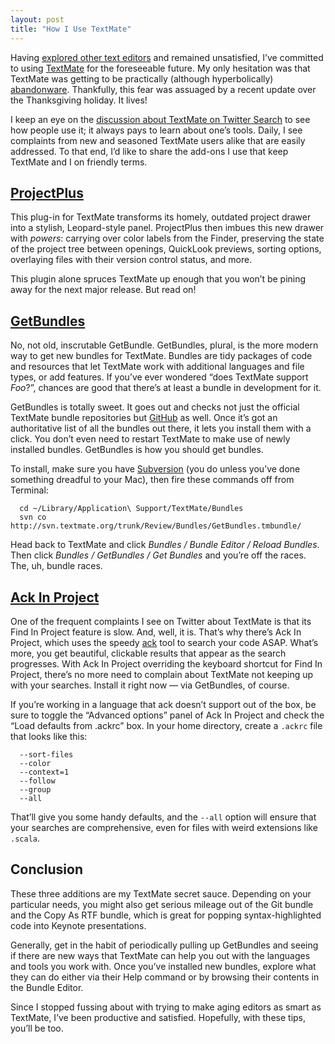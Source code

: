```yaml
---
layout: post
title: "How I Use TextMate"
---
```





Having [explored other text editors](http://al3x.net/2008/10/22/on-flight-to-old-text-editors.html) and remained unsatisfied, I’ve committed to using [TextMate](http://www.macromates.com) for the foreseeable future. My only hesitation was that TextMate was getting to be practically (although hyperbolically) [abandonware](http://en.wikipedia.org/wiki/Abandonware). Thankfully, this fear was assuaged by a recent update over the Thanksgiving holiday. It lives!

I keep an eye on the [discussion about TextMate on Twitter Search](http://search.twitter.com/search?q=textmate) to see how people use it; it always pays to learn about one’s tools. Daily, I see complaints from new and seasoned TextMate users alike that are easily addressed. To that end, I’d like to share the add-ons I use that keep TextMate and I on friendly terms.

[ProjectPlus](http://ciaranwal.sh/category/textmate)
----------------------------------------------------

This plug-in for TextMate transforms its homely, outdated project drawer into a stylish, Leopard-style panel. ProjectPlus then imbues this new drawer with *powers*: carrying over color labels from the Finder, preserving the state of the project tree between openings, QuickLook previews, sorting options, overlaying files with their version control status, and more.

This plugin alone spruces TextMate up enough that you won’t be pining away for the next major release. But read on!

[GetBundles](http://svn.textmate.org/trunk/Review/Bundles/GetBundles.tmbundle/)
-------------------------------------------------------------------------------

No, not old, inscrutable GetBundle. GetBundles, plural, is the more modern way to get new bundles for TextMate. Bundles are tidy packages of code and resources that let TextMate work with additional languages and file types, or add features. If you’ve ever wondered “does TextMate support *Foo*?”, chances are good that there’s at least a bundle in development for it.

GetBundles is totally sweet. It goes out and checks not just the official TextMate bundle repositories but [GitHub](http://github.com) as well. Once it’s got an authoritative list of all the bundles out there, it lets you install them with a click. You don’t even need to restart TextMate to make use of newly installed bundles. GetBundles is how you should get bundles.

To install, make sure you have [Subversion](http://subversion.tigris.org/) (you do unless you’ve done something dreadful to your Mac), then fire these commands off from Terminal:


      cd ~/Library/Application\ Support/TextMate/Bundles
      svn co http://svn.textmate.org/trunk/Review/Bundles/GetBundles.tmbundle/

Head back to TextMate and click *Bundles / Bundle Editor / Reload Bundles*. Then click *Bundles / GetBundles / Get Bundles* and you’re off the races. The, uh, bundle races.

[Ack In Project](http://github.com/protocool/ack-tmbundle/tree/master)
----------------------------------------------------------------------

One of the frequent complaints I see on Twitter about TextMate is that its Find In Project feature is slow. And, well, it is. That’s why there’s Ack In Project, which uses the speedy [ack](http://petdance.com/ack/) tool to search your code ASAP. What’s more, you get beautiful, clickable results that appear as the search progresses. With Ack In Project overriding the keyboard shortcut for Find In Project, there’s no more need to complain about TextMate not keeping up with your searches. Install it right now — via GetBundles, of course.

If you’re working in a language that ack doesn’t support out of the box, be sure to toggle the “Advanced options” panel of Ack In Project and check the “Load defaults from .ackrc” box. In your home directory, create a `.ackrc` file that looks like this:


      --sort-files
      --color
      --context=1
      --follow
      --group
      --all

That’ll give you some handy defaults, and the `--all` option will ensure that your searches are comprehensive, even for files with weird extensions like `.scala`.

Conclusion
----------

These three additions are my TextMate secret sauce. Depending on your particular needs, you might also get serious mileage out of the Git bundle and the Copy As RTF bundle, which is great for popping syntax-highlighted code into Keynote presentations.

Generally, get in the habit of periodically pulling up GetBundles and seeing if there are new ways that TextMate can help you out with the languages and tools you work with. Once you’ve installed new bundles, explore what they can do either via their Help command or by browsing their contents in the Bundle Editor.

Since I stopped fussing about with trying to make aging editors as smart as TextMate, I’ve been productive and satisfied. Hopefully, with these tips, you’ll be too.
